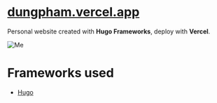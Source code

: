 # [dungpham.vercel.app](https://dungpham.vercel.app/)

Personal website created with **Hugo Frameworks**, deploy with **Vercel**.

![Me](https://dungpham.vercel.app/me_small.jpg)

# Frameworks used
- [Hugo](https://themes.gohugo.io/themes/hugo-theme-anubis2/)
